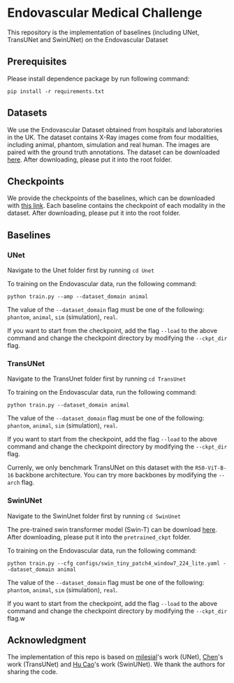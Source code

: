 # Endovascular Medical Challenge

This repository is the implementation of baselines (including UNet, TransUNet and SwinUNet) on the Endovascular Dataset

## Prerequisites

Please install dependence package by run following command:
```
pip install -r requirements.txt
```

## Datasets

We use the Endovascular Dataset obtained from hospitals and laboratories in the UK. The dataset contains X-Ray images come from four modalities, including animal, phantom, simulation and real human. The images are paired with the ground truth annotations. The dataset can be downloaded [here](https://vision.aioz.io/f/7b986782043d403bb50e/). After downloading, please put it into the root folder.

## Checkpoints 

We provide the checkpoints of the baselines, which can be downloaded with [this link](https://vision.aioz.io/f/d6140625c1d24919b753/). Each baseline contains the checkpoint of each modality in the dataset. After downloading, please put it into the root folder.
## Baselines 

### UNet

Navigate to the Unet folder first by running `cd Unet`

To training on the Endovascular data, run the following command: 

```
python train.py --amp --dataset_domain animal
```

The value of the `--dataset_domain` flag must be one of the following: `phantom`, `animal`, `sim` (simulation), `real`. 

If you want to start from the checkpoint, add the flag `--load` to the above command and change the checkpoint directory by modifying the `--ckpt_dir` flag. 


### TransUNet

Navigate to the TransUnet folder first by running `cd TransUnet`

To training on the Endovascular data, run the following command: 

```
python train.py --dataset_domain animal
```

The value of the `--dataset_domain` flag must be one of the following: `phantom`, `animal`, `sim` (simulation), `real`. 

If you want to start from the checkpoint, add the flag `--load` to the above command and change the checkpoint directory by modifying the `--ckpt_dir` flag. 

Currenly, we only benchmark TransUNet on this dataset with the `R50-ViT-B-16` backbone architecture. You can try more backbones by modifying the `--arch` flag. 

### SwinUNet

Navigate to the SwinUnet folder first by running `cd SwinUnet`

The pre-trained swin transformer model (Swin-T) can be download [here](https://vision.aioz.io/f/bc969973bbfe49d9bb01/). After downloading, please put it into the `pretrained_ckpt` folder.

To training on the Endovascular data, run the following command: 

```
python train.py --cfg configs/swin_tiny_patch4_window7_224_lite.yaml --dataset_domain animal
```

The value of the `--dataset_domain` flag must be one of the following: `phantom`, `animal`, `sim` (simulation), `real`. 

If you want to start from the checkpoint, add the flag `--load` to the above command and change the checkpoint directory by modifying the `--ckpt_dir` flag.w

## Acknowledgment 

The implementation of this repo is based on 
[milesial](https://github.com/milesial/Pytorch-UNet)'s work (UNet), [Chen](https://github.com/Beckschen/TransUNet)'s work (TransUNet) and [Hu Cao](https://github.com/HuCaoFighting/Swin-Unet)'s work (SwinUNet). We thank the authors for sharing the code.

